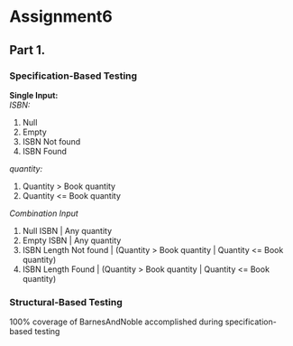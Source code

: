 # Assignment6
## Part 1.
### Specification-Based Testing
**Single Input:**\
_ISBN:_
1. Null
2. Empty
3. ISBN Not found
4. ISBN Found

_quantity:_
1. Quantity > Book quantity
2. Quantity <= Book quantity

_Combination Input_
1. Null ISBN | Any quantity
2. Empty ISBN | Any quantity
3. ISBN Length Not found | (Quantity > Book quantity | Quantity <= Book quantity)
4. ISBN Length Found | (Quantity > Book quantity | Quantity <= Book quantity)

### Structural-Based Testing
100% coverage of BarnesAndNoble accomplished during specification-based testing

